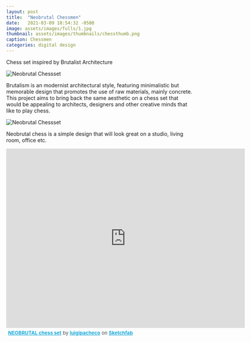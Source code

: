 ```yaml
---
layout: post
title:  "Neobrutal Chessmen"
date:   2021-03-09 18:54:32 -0500
image: assets/images/fulls/1.jpg
thumbnail: assets/images/thumbnails/chessthumb.png
caption: Chessmen
categories: digital design
---
```

Chess set inspired by Brutalist Architecture 

![Neobrutal Chessset](/assets/images/nbc1.png)

Brutalism is an modernist architectural style,  featuring minimalistic but memorable design that promotes the use of raw materials, mainly concrete.  This project aims to bring back the same aesthetic on a chess set that  would be appealing to architects, designers and other creative minds that like to play chess.  
 
 ![Neobrutal Chessset](/assets/images/nbc2.png)

Neobrutal chess is a simple design that will  look great on a studio, living room, office etc.

<div class="sketchfab-embed-wrapper">
    <iframe title="NEOBRUTAL chess set" frameborder="0" allowfullscreen mozallowfullscreen="true" webkitallowfullscreen="true" allow="fullscreen; autoplay; vr" xr-spatial-tracking execution-while-out-of-viewport execution-while-not-rendered web-share width="640" height="480" src="https://sketchfab.com/models/133e3c749063499ba171826be308ab1f/embed">
    </iframe>
   <p style="font-size: 13px; font-weight: normal; margin: 5px; color: #4A4A4A;">
        <a href="https://sketchfab.com/3d-models/neobrutal-chess-set-133e3c749063499ba171826be308ab1f?utm_medium=embed&utm_campaign=share-popup&utm_content=133e3c749063499ba171826be308ab1f" target="_blank" style="font-weight: bold; color: #1CAAD9;">NEOBRUTAL chess set</a>
        by <a href="https://sketchfab.com/luigipacheco?utm_medium=embed&utm_campaign=share-popup&utm_content=133e3c749063499ba171826be308ab1f" target="_blank" style="font-weight: bold; color: #1CAAD9;">luigipacheco</a>
        on <a href="https://sketchfab.com?utm_medium=embed&utm_campaign=share-popup&utm_content=133e3c749063499ba171826be308ab1f" target="_blank" style="font-weight: bold; color: #1CAAD9;">Sketchfab</a>
    </p>
</div>
